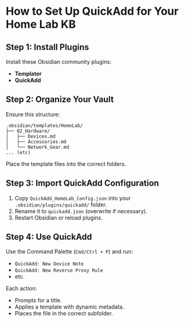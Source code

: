 # How to Set Up QuickAdd for Your Home Lab KB

## Step 1: Install Plugins
Install these Obsidian community plugins:
- **Templater**
- **QuickAdd**

## Step 2: Organize Your Vault
Ensure this structure:
```
.obsidian/templates/HomeLab/
├── 02_Hardware/
│   ├── Devices.md
│   ├── Accessories.md
│   └── Network_Gear.md
... (etc)
```
Place the template files into the correct folders.

## Step 3: Import QuickAdd Configuration
1. Copy `QuickAdd_HomeLab_Config.json` into your `.obsidian/plugins/quickadd/` folder.
2. Rename it to `quickadd.json` (overwrite if necessary).
3. Restart Obsidian or reload plugins.

## Step 4: Use QuickAdd
Use the Command Palette (`Cmd/Ctrl + P`) and run:
- `QuickAdd: New Device Note`
- `QuickAdd: New Reverse Proxy Rule`
- etc.

Each action:
- Prompts for a title.
- Applies a template with dynamic metadata.
- Places the file in the correct subfolder.
